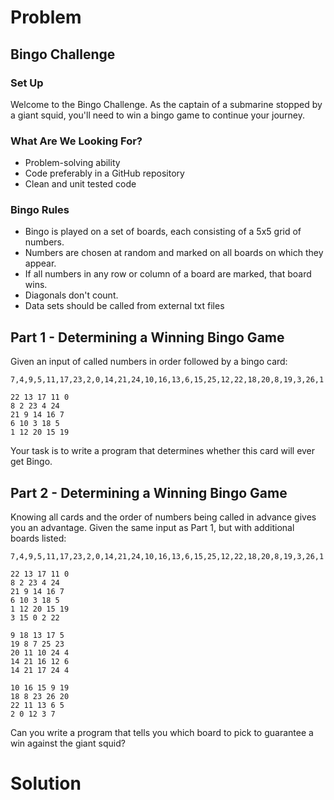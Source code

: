 # Problem

## Bingo Challenge

### Set Up
Welcome to the Bingo Challenge. As the captain of a submarine stopped by a giant squid, you'll need to win a bingo game to continue your
journey.

### What Are We Looking For?
- Problem-solving ability
- Code preferably in a GitHub repository
- Clean and unit tested code

### Bingo Rules
- Bingo is played on a set of boards, each consisting of a 5x5 grid of numbers.
- Numbers are chosen at random and marked on all boards on which they appear.
- If all numbers in any row or column of a board are marked, that board wins.
- Diagonals don't count.
- Data sets should be called from external txt files

## Part 1 - Determining a Winning Bingo Game
Given an input of called numbers in order followed by a bingo card:

`7,4,9,5,11,17,23,2,0,14,21,24,10,16,13,6,15,25,12,22,18,20,8,19,3,26,1`

```
22 13 17 11 0
8 2 23 4 24
21 9 14 16 7
6 10 3 18 5
1 12 20 15 19
```

Your task is to write a program that determines whether this card will ever get Bingo.

## Part 2 - Determining a Winning Bingo Game
Knowing all cards and the order of numbers being called in advance gives you an advantage. Given the same input as Part 1, but with
additional boards listed:

`7,4,9,5,11,17,23,2,0,14,21,24,10,16,13,6,15,25,12,22,18,20,8,19,3,26,1`

```
22 13 17 11 0
8 2 23 4 24
21 9 14 16 7
6 10 3 18 5
1 12 20 15 19
3 15 0 2 22

9 18 13 17 5
19 8 7 25 23
20 11 10 24 4
14 21 16 12 6
14 21 17 24 4

10 16 15 9 19
18 8 23 26 20
22 11 13 6 5
2 0 12 3 7
```

Can you write a program that tells you which board to pick to guarantee a win against the giant squid?

# Solution

